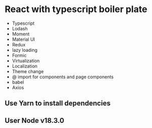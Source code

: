 # React with typescript boiler plate 
- Typescript
- Lodash
- Moment
- Material UI
- Redux
- lazy loading
- Formic
- Virtualization 
- Localization
- Theme change 
- @ import for components and page components
- babel
- Axios


## Use Yarn to install dependencies
## User Node v18.3.0






